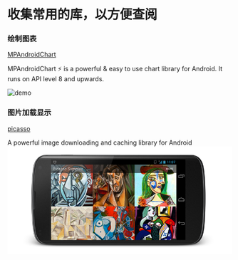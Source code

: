 # 收集常用的库，以方便查阅

### 绘制图表
  
 [MPAndroidChart](https://github.com/PhilJay/MPAndroidChart)
  
  MPAndroidChart :zap: is a powerful & easy to use chart library for Android. It runs on API level 8 and upwards.
  
  ![demo](https://camo.githubusercontent.com/78b4bc4e50e151970961daf56e81c4c0db72d27c/68747470733a2f2f7261772e6769746875622e636f6d2f5068696c4a61792f4d5043686172742f6d61737465722f73637265656e73686f74732f73696d706c6564657369676e5f6261726368617274332e706e67)

### 图片加载显示

 [picasso](https://github.com/square/picasso)

 A powerful image downloading and caching library for Android
 ![demo](https://github.com/square/picasso/blob/master/website/static/sample.png)
